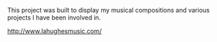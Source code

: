 This project was built to display my musical compositions and various projects I have been involved in.

http://www.lahughesmusic.com/

